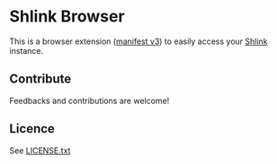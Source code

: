 # Shlink Browser

This is a browser extension ([manifest v3](https://developer.chrome.com/docs/extensions/mv3/intro/)) to easily access your [Shlink](https://shlink.io/) instance.

## Contribute

Feedbacks and contributions are welcome!

## Licence

See [LICENSE.txt](/LICENSE.txt)
